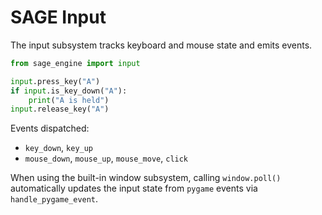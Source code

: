 # SAGE Input

The input subsystem tracks keyboard and mouse state and emits events.

```python
from sage_engine import input

input.press_key("A")
if input.is_key_down("A"):
    print("A is held")
input.release_key("A")
```

Events dispatched:
- `key_down`, `key_up`
- `mouse_down`, `mouse_up`, `mouse_move`, `click`

When using the built-in window subsystem, calling `window.poll()` automatically
updates the input state from `pygame` events via `handle_pygame_event`.
